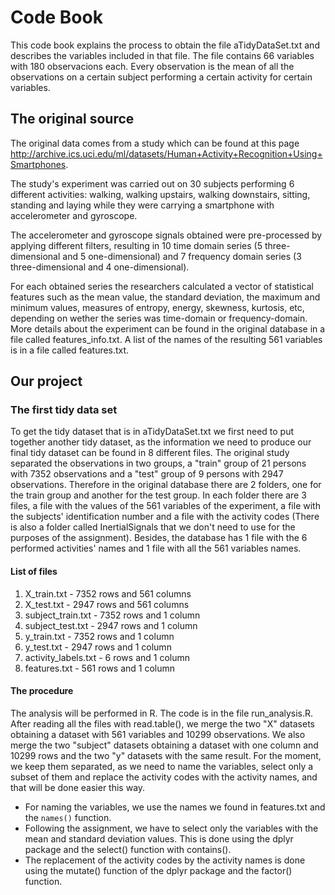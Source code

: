 Code Book
==========

This code book explains the process to obtain the file aTidyDataSet.txt and describes the variables included in that file. The file contains 66 variables with 180 observacions each. Every observation is the mean of all the observations on a certain subject performing a certain activity for certain variables.
## The original source
The original data comes from a study which can be found at this page http://archive.ics.uci.edu/ml/datasets/Human+Activity+Recognition+Using+Smartphones.

The  study's experiment was carried out on 30 subjects performing 6 different activities: walking, walking upstairs, walking downstairs, sitting, standing and laying while they were carrying a smartphone with accelerometer and gyroscope.

The accelerometer and gyroscope signals obtained were pre-processed by applying different filters, resulting in 10 time domain series (5 three-dimensional and 5 one-dimensional) and 7 frequency domain series (3 three-dimensional and 4 one-dimensional).
 
For each obtained series the researchers calculated a vector of statistical features such as the mean
value, the standard deviation, the maximum and minimum values, measures of entropy, energy, skewness,
kurtosis, etc, depending on wether the series was time-domain or frequency-domain. More details about the
experiment can be found in the original database in a file called features_info.txt. A list of the names of the resulting 561 variables is in a file called features.txt.
## Our project
### The first tidy data set
To get the tidy dataset that is in aTidyDataSet.txt we first need to put together another tidy dataset, as the information we need to produce our final tidy dataset can be found in 8 different files. The original study separated the observations in two groups, a "train" group of 21 persons with 7352 observations and a "test" group of 9 persons with 2947 observations. Therefore in the original database there are 2 folders, one for the train group and another for the test group. In each folder there are 3 files, a file with the values of the 561 variables of the experiment, a file with the subjects' identification number and a file with the activity codes (There is also a folder called InertialSignals that we don't need to use for the purposes of the assignment). Besides, the database has 1 file with the 6 performed activities' names and 1 file with all the 561 variables names.
#### List of files
1. X_train.txt - 7352 rows and 561 columns
2. X_test.txt - 2947 rows and 561 columns
3. subject_train.txt - 7352 rows and 1 column
4. subject_test.txt - 2947 rows and 1 column
5. y_train.txt - 7352 rows and 1 column
6. y_test.txt - 2947 rows and 1 column
7. activity_labels.txt - 6 rows and 1 column
8. features.txt - 561 rows and 1 column

#### The procedure
The analysis will be performed in R. The code is in the file run_analysis.R.
After reading all the files with read.table(), we merge the two "X" datasets obtaining a dataset with 561 variables and 10299 observations. We also merge the two "subject" datasets obtaining a dataset with one column and 10299 rows and the two "y" datasets with the same result. 
For the moment, we keep them separated, as we need to name the variables, select only a subset of them and replace the activity codes with the activity names, and that will be done easier this way.
* For naming the variables, we use the names we found in features.txt and the ```names()``` function.
* Following the assignment, we have to select only the variables with the mean and standard deviation values.
This is done using the dplyr package and the select() function with contains().
* The replacement of the activity codes by the activity names is done using the mutate() function of the dplyr package and the factor() function. 


